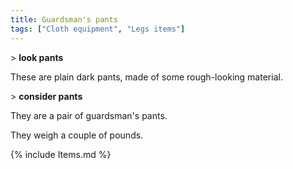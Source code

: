 ```yaml
---
title: Guardsman's pants
tags: ["Cloth equipment", "Legs items"]
---
```

\> **look pants**

These are plain dark pants, made of some rough-looking material.

\> **consider pants**

They are a pair of guardsman's pants.

They weigh a couple of pounds.

{% include Items.md %}
